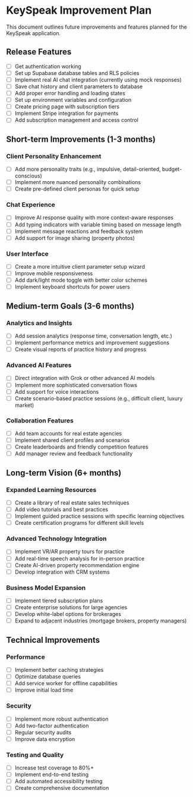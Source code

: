 # KeySpeak Improvement Plan

This document outlines future improvements and features planned for the KeySpeak application.

## Release Features

- [ ] Get authentication working
- [ ] Set up Supabase database tables and RLS policies
- [ ] Implement real AI chat integration (currently using mock responses)
- [ ] Save chat history and client parameters to database
- [ ] Add proper error handling and loading states
- [ ] Set up environment variables and configuration
- [ ] Create pricing page with subscription tiers
- [ ] Implement Stripe integration for payments
- [ ] Add subscription management and access control

## Short-term Improvements (1-3 months)

### Client Personality Enhancement

- [ ] Add more personality traits (e.g., impulsive, detail-oriented, budget-conscious)
- [ ] Implement more nuanced personality combinations
- [ ] Create pre-defined client personas for quick setup

### Chat Experience

- [ ] Improve AI response quality with more context-aware responses
- [ ] Add typing indicators with variable timing based on message length
- [ ] Implement message reactions and feedback system
- [ ] Add support for image sharing (property photos)

### User Interface

- [ ] Create a more intuitive client parameter setup wizard
- [ ] Improve mobile responsiveness
- [ ] Add dark/light mode toggle with better color schemes
- [ ] Implement keyboard shortcuts for power users

## Medium-term Goals (3-6 months)

### Analytics and Insights

- [ ] Add session analytics (response time, conversation length, etc.)
- [ ] Implement performance metrics and improvement suggestions
- [ ] Create visual reports of practice history and progress

### Advanced AI Features

- [ ] Direct integration with Grok or other advanced AI models
- [ ] Implement more sophisticated conversation flows
- [ ] Add support for voice interactions
- [ ] Create scenario-based practice sessions (e.g., difficult client, luxury market)

### Collaboration Features

- [ ] Add team accounts for real estate agencies
- [ ] Implement shared client profiles and scenarios
- [ ] Create leaderboards and friendly competition features
- [ ] Add manager review and feedback functionality

## Long-term Vision (6+ months)

### Expanded Learning Resources

- [ ] Create a library of real estate sales techniques
- [ ] Add video tutorials and best practices
- [ ] Implement guided practice sessions with specific learning objectives
- [ ] Create certification programs for different skill levels

### Advanced Technology Integration

- [ ] Implement VR/AR property tours for practice
- [ ] Add real-time speech analysis for in-person practice
- [ ] Create AI-driven property recommendation engine
- [ ] Develop integration with CRM systems

### Business Model Expansion

- [ ] Implement tiered subscription plans
- [ ] Create enterprise solutions for large agencies
- [ ] Develop white-label options for brokerages
- [ ] Expand to adjacent industries (mortgage brokers, property managers)

## Technical Improvements

### Performance

- [ ] Implement better caching strategies
- [ ] Optimize database queries
- [ ] Add service worker for offline capabilities
- [ ] Improve initial load time

### Security

- [ ] Implement more robust authentication
- [ ] Add two-factor authentication
- [ ] Regular security audits
- [ ] Improve data encryption

### Testing and Quality

- [ ] Increase test coverage to 80%+
- [ ] Implement end-to-end testing
- [ ] Add automated accessibility testing
- [ ] Create comprehensive documentation
